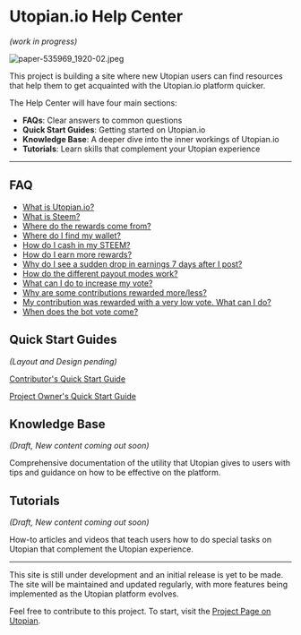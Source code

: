 # Utopian.io Help Center

*(work in progress)*


![paper-535969_1920-02.jpeg](https://steemitimages.com/DQmYYGtbVkHgVC4H9h9Te5Y4yyMszK6WUFGy4vnfkfxC9Vr/paper-535969_1920-02.jpeg)

This project is building a site where new Utopian users can find resources that help them to get acquainted with the Utopian.io platform quicker.


The Help Center will have four main sections:

- **FAQs**: Clear answers to common questions
- **Quick Start Guides**: Getting started on Utopian.io
- **Knowledge Base**: A deeper dive into the inner workings of Utopian.io
- **Tutorials**: Learn skills that complement your Utopian experience

---

## FAQ

- [What is Utopian.io?](faq/what-is-utopian.md)
- [What is Steem?](faq/what-is-steem.md)
- [Where do the rewards come from?](faq/where-do-the-rewards-come-from.md)
- [Where do I find my wallet?](faq/where-do-i-find-my-wallet.md)
- [How do I cash in my STEEM?](faq/how-can-i-cash-in-my-steem.md)
- [How do I earn more rewards?](faq/how-do-i-earn-more-rewards.md)
- [Why do I see a sudden drop in earnings 7 days after I post?](faq/why-do-payouts-drop-after-7-days.md)
- [How do the different payout modes work?](faq/how-do-the-different-payout-modes-work.md)
- [What can I do to increase my vote?](faq/what-can-i-do-to-increase-my-vote.md)
- [Why are some contributions rewarded more/less?](faq/why-are-some-contributions-rewarded-more-less.md)
- [My contribution was rewarded with a very low vote. What can I do?](faq/my-contribution-was-rewarded-with-a-very-low-vote-what-can-i-do.md)
- [When does the bot vote come?](faq/when-does-the-bot-vote-come.md)

## Quick Start Guides

*(Layout and Design pending)*


[Contributor's Quick Start Guide](guides/quickstart_contributors.md)

[Project Owner's Quick Start Guide](guides/quickstart_project-owners.md)


## Knowledge Base

*(Draft, New content coming out soon)*

Comprehensive documentation of the utility that Utopian gives to users with tips and guidance on how to be effective on the platform.


## Tutorials

*(Draft, New content coming out soon)*

How-to articles and videos that teach users how to do special tasks on Utopian that complement the Utopian experience.

---

This site is still under development and an initial release is yet to be made. The site will be maintained and updated regularly, with more features being implemented as the Utopian platform evolves.

Feel free to contribute to this project. To start, visit the [Project Page on Utopian](https://utopian.io/project/imwatsi/utopian.io-help_center/github/111396190/all).
